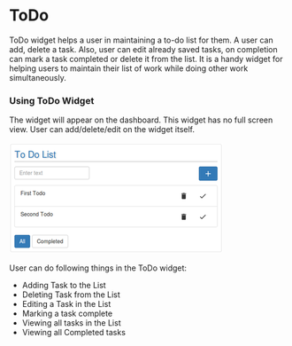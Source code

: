# ToDo

ToDo widget helps a user in maintaining a to-do list for them. A user can add, delete a task. Also, user can edit already saved tasks, on completion can mark a task completed or delete it from the list. It is a handy widget for helping users to maintain their list of work while doing other work simultaneously.

### Using ToDo Widget

The widget will appear on the dashboard. This widget has no full screen view. User can add/delete/edit on the widget itself.<br/><br/>
![](todo.png)
<br/><br/>
User can do following things in the ToDo widget:
 * Adding Task to the List
 * Deleting Task from the List
 * Editing a Task in the List
 * Marking a task complete
 * Viewing all tasks in the List
 * Viewing all Completed tasks

